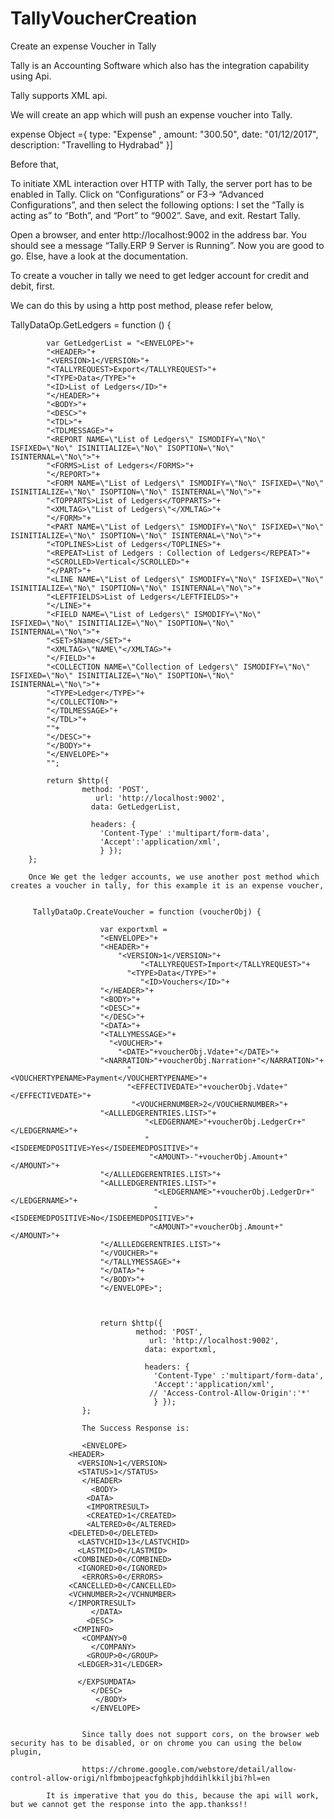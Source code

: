 # TallyVoucherCreation
Create an expense Voucher in Tally

Tally is an Accounting Software which also has the integration capability using Api.

Tally supports XML api.

We will create an app which will push an expense voucher into Tally.

expense Object ={ type: "Expense" ,
                   amount: "300.50",
                   date: "01/12/2017",
                   description: "Travelling to Hydrabad" }]
                   
 Before that,
 
 To initiate XML interaction over HTTP with Tally, the server port has to be enabled in Tally. Click on “Configurations” or F3-> “Advanced Configurations”, and then select the following options: I set the “Tally is acting as” to “Both”, and “Port” to “9002”. Save, and exit. Restart Tally.
 
Open a browser, and enter http://localhost:9002 in the address bar. You should see a message “<RESPONSE>Tally.ERP 9 Server is Running</RESPONSE>”. Now you are good to go. Else, have a look at the documentation.

To create a voucher in tally we need to get ledger account for credit and debit, first.

We can do this by using a http post method, please refer below,

 TallyDataOp.GetLedgers = function () {

            var GetLedgerList = "<ENVELOPE>"+
            "<HEADER>"+
            "<VERSION>1</VERSION>"+
            "<TALLYREQUEST>Export</TALLYREQUEST>"+
            "<TYPE>Data</TYPE>"+
            "<ID>List of Ledgers</ID>"+
            "</HEADER>"+
            "<BODY>"+
            "<DESC>"+
            "<TDL>"+
            "<TDLMESSAGE>"+
            "<REPORT NAME=\"List of Ledgers\" ISMODIFY=\"No\" ISFIXED=\"No\" ISINITIALIZE=\"No\" ISOPTION=\"No\" ISINTERNAL=\"No\">"+
            "<FORMS>List of Ledgers</FORMS>"+
            "</REPORT>"+
            "<FORM NAME=\"List of Ledgers\" ISMODIFY=\"No\" ISFIXED=\"No\" ISINITIALIZE=\"No\" ISOPTION=\"No\" ISINTERNAL=\"No\">"+
            "<TOPPARTS>List of Ledgers</TOPPARTS>"+
            "<XMLTAG>\"List of Ledgers\"</XMLTAG>"+
            "</FORM>"+
            "<PART NAME=\"List of Ledgers\" ISMODIFY=\"No\" ISFIXED=\"No\" ISINITIALIZE=\"No\" ISOPTION=\"No\" ISINTERNAL=\"No\">"+
            "<TOPLINES>List of Ledgers</TOPLINES>"+
            "<REPEAT>List of Ledgers : Collection of Ledgers</REPEAT>"+
            "<SCROLLED>Vertical</SCROLLED>"+
            "</PART>"+
            "<LINE NAME=\"List of Ledgers\" ISMODIFY=\"No\" ISFIXED=\"No\" ISINITIALIZE=\"No\" ISOPTION=\"No\" ISINTERNAL=\"No\">"+
            "<LEFTFIELDS>List of Ledgers</LEFTFIELDS>"+
            "</LINE>"+
            "<FIELD NAME=\"List of Ledgers\" ISMODIFY=\"No\" ISFIXED=\"No\" ISINITIALIZE=\"No\" ISOPTION=\"No\" ISINTERNAL=\"No\">"+
            "<SET>$Name</SET>"+
            "<XMLTAG>\"NAME\"</XMLTAG>"+
            "</FIELD>"+
            "<COLLECTION NAME=\"Collection of Ledgers\" ISMODIFY=\"No\" ISFIXED=\"No\" ISINITIALIZE=\"No\" ISOPTION=\"No\" ISINTERNAL=\"No\">"+
            "<TYPE>Ledger</TYPE>"+
            "</COLLECTION>"+
            "</TDLMESSAGE>"+
            "</TDL>"+
            ""+
            "</DESC>"+
            "</BODY>"+
            "</ENVELOPE>"+
            "";       
            
            return $http({ 
                    method: 'POST',
                       url: 'http://localhost:9002',
                      data: GetLedgerList,
                      
                      headers: { 
                        'Content-Type' :'multipart/form-data',
                        'Accept':'application/xml',
                        } });
        };
        
        Once We get the ledger accounts, we use another post method which creates a voucher in tally, for this example it is an expense voucher,
        
        
         TallyDataOp.CreateVoucher = function (voucherObj) {                     
                        
                        var exportxml = 
                        "<ENVELOPE>"+
                        "<HEADER>"+
                            "<VERSION>1</VERSION>"+
                                 "<TALLYREQUEST>Import</TALLYREQUEST>"+
                              "<TYPE>Data</TYPE>"+
                                 "<ID>Vouchers</ID>"+
                        "</HEADER>"+
                        "<BODY>"+
                        "<DESC>"+            
                        "</DESC>"+
                        "<DATA>"+
                        "<TALLYMESSAGE>"+
                          "<VOUCHER>"+
                            "<DATE>"+voucherObj.Vdate+"</DATE>"+
                        "<NARRATION>"+voucherObj.Narration+"</NARRATION>"+
                              "<VOUCHERTYPENAME>Payment</VOUCHERTYPENAME>"+
                              "<EFFECTIVEDATE>"+voucherObj.Vdate+"</EFFECTIVEDATE>"+
                               "<VOUCHERNUMBER>2</VOUCHERNUMBER>"+
                        "<ALLLEDGERENTRIES.LIST>"+
                                  "<LEDGERNAME>"+voucherObj.LedgerCr+"</LEDGERNAME>"+
                                  "<ISDEEMEDPOSITIVE>Yes</ISDEEMEDPOSITIVE>"+
                                   "<AMOUNT>-"+voucherObj.Amount+"</AMOUNT>"+
                        "</ALLLEDGERENTRIES.LIST>"+
                        "<ALLLEDGERENTRIES.LIST>"+
                                    "<LEDGERNAME>"+voucherObj.LedgerDr+"</LEDGERNAME>"+
                                    "<ISDEEMEDPOSITIVE>No</ISDEEMEDPOSITIVE>"+
                                   "<AMOUNT>"+voucherObj.Amount+"</AMOUNT>"+
                        "</ALLLEDGERENTRIES.LIST>"+
                        "</VOUCHER>"+
                        "</TALLYMESSAGE>"+
                        "</DATA>"+
                        "</BODY>"+
                        "</ENVELOPE>";                  
            
                        
                        
                        return $http({ 
                                method: 'POST',
                                   url: 'http://localhost:9002',
                                  data: exportxml,
                                  
                                  headers: { 
                                    'Content-Type' :'multipart/form-data',
                                    'Accept':'application/xml',
                                   // 'Access-Control-Allow-Origin':'*'
                                    } });
                    };
                    
                    The Success Response is:
                    
                    <ENVELOPE>
                 <HEADER>
                   <VERSION>1</VERSION>
                   <STATUS>1</STATUS>
                    </HEADER>
                      <BODY>
                     <DATA>
                     <IMPORTRESULT>
                     <CREATED>1</CREATED>
                     <ALTERED>0</ALTERED>
                 <DELETED>0</DELETED>
                   <LASTVCHID>13</LASTVCHID>
                   <LASTMID>0</LASTMID>
                  <COMBINED>0</COMBINED>
                   <IGNORED>0</IGNORED>
                    <ERRORS>0</ERRORS>
                 <CANCELLED>0</CANCELLED>
                 <VCHNUMBER>2</VCHNUMBER>
                 </IMPORTRESULT>
                      </DATA>
                     <DESC>
                  <CMPINFO>
                    <COMPANY>0
                      </COMPANY>
                     <GROUP>0</GROUP>
                   <LEDGER>31</LEDGER>
              
                   </EXPSUMDATA>
                      </DESC>
                       </BODY>
                      </ENVELOPE>
                    
                    
                    Since tally does not support cors, on the browser web security has to be disabled, or on chrome you can using the below plugin,
                    
                    https://chrome.google.com/webstore/detail/allow-control-allow-origi/nlfbmbojpeacfghkpbjhddihlkkiljbi?hl=en
                    
            It is imperative that you do this, because the api will work, but we cannot get the response into the app.thankss!!

